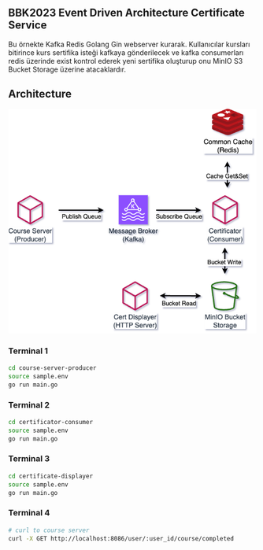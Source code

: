 ## BBK2023 Event Driven Architecture Certificate Service
Bu örnekte Kafka Redis Golang Gin webserver kurarak. Kullanıcılar kursları bitirince kurs sertifika isteği kafkaya gönderilecek ve kafka consumerları redis üzerinde exist kontrol ederek yeni sertifika oluşturup onu MinIO S3 Bucket Storage üzerine atacaklardır.  

## Architecture

![Architecture](./bbk23-demo.drawio.png)

### Terminal 1
```bash
cd course-server-producer
source sample.env
go run main.go
```

### Terminal 2
```bash
cd certificator-consumer
source sample.env
go run main.go
```

### Terminal 3
```bash
cd certificate-displayer
source sample.env
go run main.go
```

### Terminal 4
```bash
# curl to course server
curl -X GET http://localhost:8086/user/:user_id/course/completed
```
